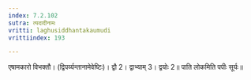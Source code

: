 ```yaml
---
index: 7.2.102
sutra: त्यदादीनामः
vritti: laghusiddhantakaumudi
vrittiindex: 193

---
```

एषामकारो विभक्तौ। (द्विपर्य्यन्तानामेवेष्टिः)। द्वौ 2। द्वाभ्याम् 3। द्वयोः 2॥ पाति लोकमिति पपीः सूर्यः॥